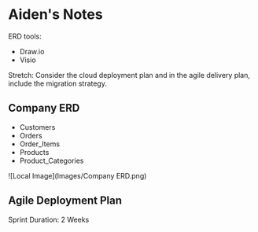 # Aiden's Notes

ERD tools: 
- Draw.io
- Visio


Stretch: Consider the cloud deployment plan and in the agile delivery plan, include the migration strategy.


## Company ERD

- Customers
- Orders
- Order_Items
- Products
- Product_Categories

![Local Image](Images/Company ERD.png)

## Agile Deployment Plan

Sprint Duration: 2 Weeks